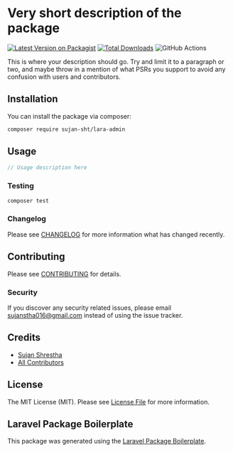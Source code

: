 # Very short description of the package

[![Latest Version on Packagist](https://img.shields.io/packagist/v/sujan-sht/lara-admin.svg?style=flat-square)](https://packagist.org/packages/sujan-sht/lara-admin)
[![Total Downloads](https://img.shields.io/packagist/dt/sujan-sht/lara-admin.svg?style=flat-square)](https://packagist.org/packages/sujan-sht/lara-admin)
![GitHub Actions](https://github.com/sujan-sht/lara-admin/actions/workflows/main.yml/badge.svg)

This is where your description should go. Try and limit it to a paragraph or two, and maybe throw in a mention of what PSRs you support to avoid any confusion with users and contributors.

## Installation

You can install the package via composer:

```bash
composer require sujan-sht/lara-admin
```

## Usage

```php
// Usage description here
```

### Testing

```bash
composer test
```

### Changelog

Please see [CHANGELOG](CHANGELOG.md) for more information what has changed recently.

## Contributing

Please see [CONTRIBUTING](CONTRIBUTING.md) for details.

### Security

If you discover any security related issues, please email sujanstha016@gmail.com instead of using the issue tracker.

## Credits

-   [Sujan Shrestha](https://github.com/sujan-sht)
-   [All Contributors](../../contributors)

## License

The MIT License (MIT). Please see [License File](LICENSE.md) for more information.

## Laravel Package Boilerplate

This package was generated using the [Laravel Package Boilerplate](https://laravelpackageboilerplate.com).
